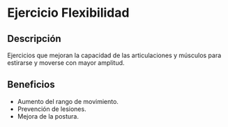 # Ejercicio Flexibilidad

## Descripción
Ejercicios que mejoran la capacidad de las articulaciones y músculos para estirarse y moverse con mayor amplitud.

## Beneficios
- Aumento del rango de movimiento.
- Prevención de lesiones.
- Mejora de la postura.